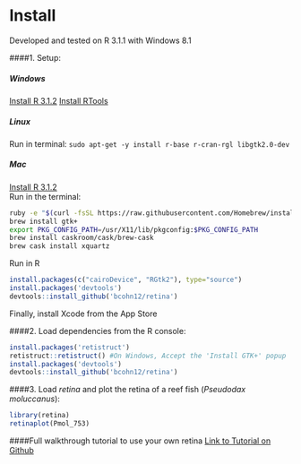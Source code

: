 Install
=====

Developed and tested on R 3.1.1 with Windows 8.1

####1. Setup:
##### Windows
[Install R 3.1.2](http://cran.r-project.org/bin/windows/base/ "Windows")
[Install RTools](http://cran.r-project.org/bin/windows/Rtools/ "Windows")

##### Linux
Run in terminal: `sudo apt-get -y install r-base r-cran-rgl libgtk2.0-dev`
##### Mac
[Install R 3.1.2](http://cran.r-project.org/bin/macosx/ "Mac OS X")  
Run in the terminal:
```bash
ruby -e "$(curl -fsSL https://raw.githubusercontent.com/Homebrew/install/master/install)"
brew install gtk+
export PKG_CONFIG_PATH=/usr/X11/lib/pkgconfig:$PKG_CONFIG_PATH
brew install caskroom/cask/brew-cask
brew cask install xquartz
```
Run in R
```R
install.packages(c("cairoDevice", "RGtk2"), type="source") 
install.packages('devtools')
devtools::install_github('bcohn12/retina')
```
Finally, install Xcode from the App Store  

####2. Load dependencies from the R console:
```R
install.packages('retistruct')
retistruct::retistruct() #On Windows, Accept the 'Install GTK+' popup
install.packages('devtools')
devtools::install_github('bcohn12/retina')
```
####3. Load _retina_ and plot the retina of a reef fish (*Pseudodax moluccanus*):
```R
library(retina)
retinaplot(Pmol_753)
```
####Full walkthrough tutorial to use your own retina
[Link to Tutorial on Github](tutorial.md "Tutorial.md")
